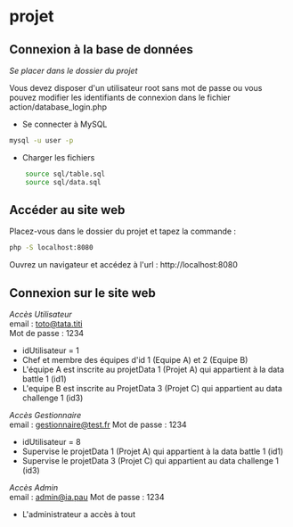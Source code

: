 # projet

## Connexion à la base de données

*Se placer dans le dossier du projet*

Vous devez disposer d'un utilisateur root sans mot de passe ou vous pouvez modifier les identifiants de connexion dans le fichier action/database_login.php

- Se connecter à MySQL 
``` bash
mysql -u user -p
```
- Charger les fichiers

```bash
    source sql/table.sql
    source sql/data.sql
```

## Accéder au site web

Placez-vous dans le dossier du projet et tapez la commande :

```bash
php -S localhost:8080
```

Ouvrez un navigateur et accédez à l'url :
http://localhost:8080

## Connexion sur le site web

*Accès Utilisateur*   
email : toto@tata.titi  
Mot de passe : 1234  
- idUtilisateur = 1  
- Chef et membre des équipes d'id 1 (Equipe A) et 2 (Equipe B)
- L'équipe A est inscrite au projetData 1 (Projet A) qui appartient à la data battle 1 (id1)
- L'equipe B est inscrite au ProjetData 3 (Projet C) qui appartient au data challenge 1 (id3)


*Accès Gestionnaire*   
email : gestionnaire@test.fr
Mot de passe : 1234
- idUtilisateur = 8
- Supervise le projetData 1 (Projet A) qui appartient à la data battle 1 (id1)
- Supervise le projetData 3 (Projet C) qui appartient au data challenge 1 (id3)

*Accès Admin*   
email : admin@ia.pau
Mot de passe : 1234
- L'administrateur a accès à tout
